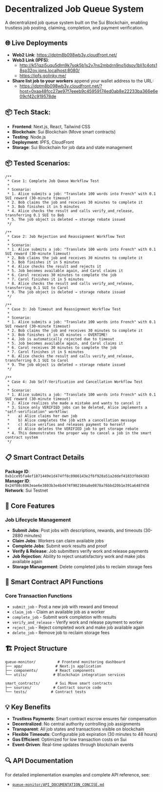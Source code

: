 # Decentralized Job Queue System

A decentralized job queue system built on the Sui Blockchain, enabling trustless job posting, claiming, completion, and payment verification.

## 🌐 Live Deployments

- **Web2 Link**: https://dptm8b098wb3y.cloudfront.net/
- **Web3 Link (IPFS)**: 
  - http://k51qzi5uqu5dlm9k7sqk5b1s2v7ns2mbdrn9no1jdsoy1bli1c4ots18sp32ov.ipns.localhost:8080/
  - https://ipfs.golinky.me/
- **Share list job to your workers** append your wallet address to the URL: 
  - https://dptm8b098wb3y.cloudfront.net/?host=0xaa48fcc27ae97f7eeeb9c45959174ed0ab8e22233ba366e6e09cf42c919578de

## 📦 Tech Stack:
- **Frontend**: Next.js, React, Tailwind CSS
- **Blockchain**: Sui Blockchain (Move smart contracts)
- **Testing**: Node.js
- **Deployment**: IPFS, CloudFront
- **Storage**: Sui Blockchain for job data and state management


## 📦 Tested Scenarios:

```plaintext
/**
 * Case 1: Complete Job Queue Workflow Test
 * 
 * Scenario:
 * 1. Alice submits a job: "Translate 100 words into French" with 0.1 SUI reward (30-minute timeout)
 * 2. Bob claims the job and receives 30 minutes to complete it
 * 3. Bob finishes it in 5 minutes
 * 4. Alice checks the result and calls verify_and_release, transferring 0.1 SUI to Bob
 * 5. The job object is deleted → storage rebate issued
 */
```

```plaintext
/**
 * Case 2: Job Rejection and Reassignment Workflow Test
 * 
 * Scenario:
 * 1. Alice submits a job: "Translate 100 words into French" with 0.1 SUI reward (30-minute timeout)
 * 2. Bob claims the job and receives 30 minutes to complete it
 * 3. Bob finishes it in 5 minutes
 * 4. Alice checks the result and rejects it
 * 5. Job becomes available again, and Carol claims it
 * 6. Carol receives 30 minutes to complete the job
 * 7. Carol finishes it in 5 minutes
 * 8. Alice checks the result and calls verify_and_release, transferring 0.1 SUI to Carol
 * 9. The job object is deleted → storage rebate issued
 */
```

```plaintext
/**
 * Case 3: Job Timeout and Reassignment Workflow Test
 * 
 * Scenario:
 * 1. Alice submits a job: "Translate 100 words into French" with 0.1 SUI reward (30-minute timeout)
 * 2. Bob claims the job and receives 30 minutes to complete it
 * 3. Bob finishes it in 45 minutes — OVERTIME!
 * 4. Job is automatically rejected due to timeout
 * 5. Job becomes available again, and Carol claims it
 * 6. Carol receives 30 minutes to complete the job
 * 7. Carol finishes it in 5 minutes
 * 8. Alice checks the result and calls verify_and_release, transferring 0.1 SUI to Carol
 * 9. The job object is deleted → storage rebate issued
 */
```

```plaintext
/**
 * Case 4: Job Self-Verification and Cancellation Workflow Test
 * 
 * Scenario:
 * 1. Alice submits a job: "Translate 100 words into French" with 0.1 SUI reward (30-minute timeout)
 * 2. Alice realizes she made a mistake and wants to cancel it
 * 3. Since only VERIFIED jobs can be deleted, Alice implements a "self-verification" workflow:
 *    a) Alice claims her own job
 *    b) Alice completes the job with a cancellation message
 *    c) Alice verifies and releases payment to herself
 *    d) Alice deletes the VERIFIED job to get storage rebate
 * 4. This demonstrates the proper way to cancel a job in the smart contract system
 */
```

## 📋 Smart Contract Details

**Package ID**: `0xb1ce95fa4ef1871449e1d474ff8c8986143e2f6f928a51a2ddef41833f0d4383`  
**Manager ID**: `0x24f08c6063eae6e3803b3e4bd474f902104a8e0878a76bbd20b1e391a6487458`  
**Network**: Sui Testnet

## 🚀 Core Features

### Job Lifecycle Management
- **Submit Jobs**: Post jobs with descriptions, rewards, and timeouts (30-2880 minutes)
- **Claim Jobs**: Workers can claim available jobs
- **Complete Jobs**: Submit work results and proof
- **Verify & Release**: Job submitters verify work and release payments
- **Job Rejection**: Ability to reject unsatisfactory work and make jobs available again
- **Storage Management**: Delete completed jobs to reclaim storage fees

## 🔧 Smart Contract API Functions

### Core Transaction Functions
- `submit_job` - Post a new job with reward and timeout
- `claim_job` - Claim an available job as a worker
- `complete_job` - Submit work completion with results
- `verify_and_release` - Verify work and release payment to worker
- `reject_job` - Reject completed work and make job available again
- `delete_job` - Remove job to reclaim storage fees



## 🏗️ Project Structure

```
queue-monitor/          # Frontend monitoring dashboard
├── app/               # Next.js application
├── components/        # React components
└── utils/            # Blockchain integration services

smart_contracts/       # Sui Move smart contracts
├── sources/          # Contract source code
└── tests/           # Contract tests

```

## 💡 Key Benefits

- **Trustless Payments**: Smart contract escrow ensures fair compensation
- **Decentralized**: No central authority controlling job assignments
- **Transparent**: All job states and transactions visible on blockchain
- **Flexible Timeouts**: Configurable job expiration (30 minutes to 48 hours)
- **Gas Efficient**: Optimized for low transaction costs on Sui
- **Event-Driven**: Real-time updates through blockchain events

## 🔍 API Documentation

For detailed implementation examples and complete API reference, see:
- [`queue-monitor/API_DOCUMENTATION_CONCISE.md`](queue-monitor/API_DOCUMENTATION_CONCISE.md)